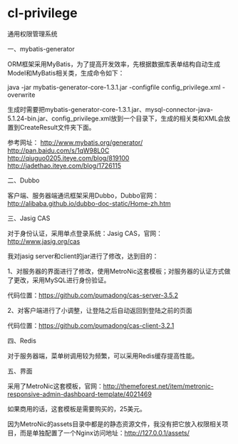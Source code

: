 cl-privilege
==================

通用权限管理系统


一、mybatis-generator

ORM框架采用MyBatis，为了提高开发效率，先根据数据库表单结构自动生成Model和MyBatis相关类，生成命令如下：

java -jar mybatis-generator-core-1.3.1.jar -configfile config_privilege.xml -overwrite

生成时需要把mybatis-generator-core-1.3.1.jar、mysql-connector-java-5.1.24-bin.jar、config_privilege.xml放到一个目录下，生成的相关类和XML会放置到CreateResult文件夹下面。

参考网址：
http://www.mybatis.org/generator/
http://pan.baidu.com/s/1qW98L0C
http://qiuguo0205.iteye.com/blog/819100
http://jadethao.iteye.com/blog/1726115

二、Dubbo

客户端、服务器端通讯框架采用Dubbo，Dubbo官网：http://alibaba.github.io/dubbo-doc-static/Home-zh.htm

三、Jasig CAS

对于身份认证，采用单点登录系统：Jasig CAS，官网：http://www.jasig.org/cas

我对jasig server和client的jar进行了修改，达到目的：

1、对服务器的界面进行了修改，使用MetroNic这套模板；对服务器的认证方式做了更改，采用MySQL进行身份验证。

代码位置：https://github.com/pumadong/cas-server-3.5.2

2、对客户端进行了小调整，让登陆之后自动返回到登陆之前的页面

代码位置：https://github.com/pumadong/cas-client-3.2.1

四、Redis

对于服务器端，菜单树调用较为频繁，可以采用Redis缓存提高性能。

五、界面

采用了MetroNic这套模板，官网：http://themeforest.net/item/metronic-responsive-admin-dashboard-template/4021469

如果商用的话，这套模板是需要购买的，25美元。

因为MetroNic的assets目录中都是的静态资源文件，我没有把它放入权限相关项目，而是单独配置了一个Nginx访问地址：http://127.0.0.1/assets/
